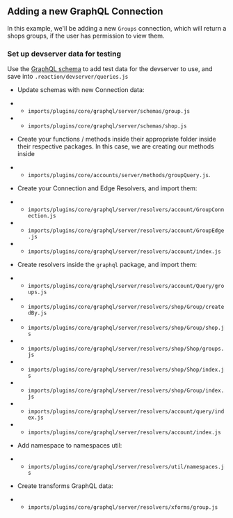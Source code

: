 ## Adding a new GraphQL Connection

In this example, we'll be adding a new `Groups` connection, which will return a shops groups, if the user has permission to view them.

### Set up devserver data for testing
Use the [GraphQL schema](https://github.com/reactioncommerce/reaction/blob/feat-3915-mikemurray-gql-group/imports/plugins/core/graphql/server/schemas/group.js) to add test data for the devserver to use, and save into `.reaction/devserver/queries.js`

- Update schemas with new Connection data:
- - `imports/plugins/core/graphql/server/schemas/group.js`
- - `imports/plugins/core/graphql/server/schemas/shop.js`

- Create your functions / methods inside their appropriate folder inside their respective packages. In this case, we are creating our methods inside
- - `imports/plugins/core/accounts/server/methods/groupQuery.js`.

- Create your Connection and Edge Resolvers, and import them:

- - `imports/plugins/core/graphql/server/resolvers/account/GroupConnection.js`
- - `imports/plugins/core/graphql/server/resolvers/account/GroupEdge.js`
- - `imports/plugins/core/graphql/server/resolvers/account/index.js`


- Create resolvers inside the `graphql` package, and import them:
- - `imports/plugins/core/graphql/server/resolvers/account/Query/groups.js`
- - `imports/plugins/core/graphql/server/resolvers/shop/Group/createdBy.js`
- - `imports/plugins/core/graphql/server/resolvers/shop/Group/shop.js`
- - `imports/plugins/core/graphql/server/resolvers/shop/Shop/groups.js`
- - `imports/plugins/core/graphql/server/resolvers/shop/Shop/index.js`
- - `imports/plugins/core/graphql/server/resolvers/shop/Group/index.js`
- - `imports/plugins/core/graphql/server/resolvers/account/query/index.js`
- - `imports/plugins/core/graphql/server/resolvers/account/index.js`

- Add namespace to namespaces util:
- - `imports/plugins/core/graphql/server/resolvers/util/namespaces.js`

- Create transforms GraphQL data:
- - `imports/plugins/core/graphql/server/resolvers/xforms/group.js`
